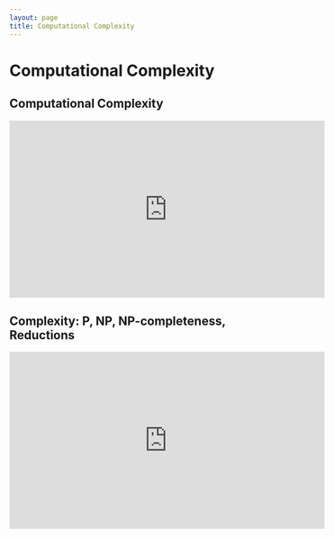```yaml
---
layout: page
title: Computational Complexity
---
```


# Computational Complexity

## Computational Complexity

<iframe width="560" height="315" 
src="https://www.youtube.com/embed/moPtwq_cVH8?rel=0" 
frameborder="0" allowfullscreen>
</iframe>


## Complexity: P, NP, NP-completeness, Reductions

<iframe width="560" height="315" 
src="https://www.youtube.com/embed/eHZifpgyH_4?rel=0" 
frameborder="0" allowfullscreen>
</iframe>